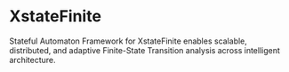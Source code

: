 # XstateFinite
Stateful Automaton Framework for XstateFinite enables scalable, distributed, and adaptive Finite-State Transition analysis across intelligent architecture.
